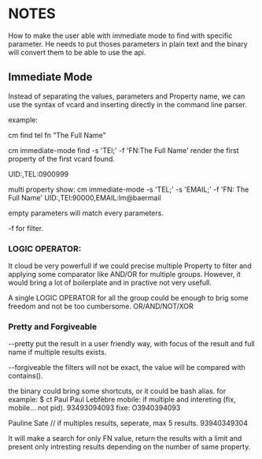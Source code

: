 # NOTES


How to make the user able with immediate mode to find with specific parameter.
He needs to put thoses parameters in plain text and the binary will convert them to be able to use the api.

## Immediate Mode

Instead of separating the values, parameters and Property name, we can use the syntax of vcard and inserting directly in the command line parser.

example:

cm find tel fn "The Full Name"

cm immediate-mode find -s 'TEl;' -f 'FN:The Full Name'
render the first property of the first vcard found.

UID:,TEL:0900999

multi property show:
cm immediate-mode -s 'TEL;' -s 'EMAIL;' -f 'FN: The Full Name'
UID:,TEl:90000,EMAIL:lm@baermail

empty parameters will match every parameters.

-f for filter.

### LOGIC OPERATOR:

It cloud be very powerfull if we could precise multiple Property to filter and applying some comparator like AND/OR for multiple groups.
However, it would bring a lot of boilerplate and in practive not very usefull.

A single LOGIC OPERATOR for all the group could be enough to brig some freedom and not be too cumbersome.
OR/AND/NOT/XOR

### Pretty and Forgiveable

--pretty
put the result in a user friendly way, with focus of the result and full name if multiple results exists.

--forgiveable
the filters will not be exact, the value will be compared with contains().


the binary could bring some shortcuts, or it could be bash alias.
for example:
$ ct Paul
Paul Lebfèbre
mobile: if multiple and intereting (fix, mobile... not pid).
93493094093
fixe:
O3940394093

Pauline Sate // if multiples results, seperate, max 5 results.
93940349304

It will make a search for only FN value, return the results with a limit and present only intresting results depending on the number of same property.
